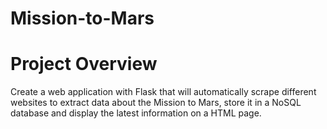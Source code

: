 # Mission-to-Mars
# Project Overview
Create a web application with Flask that will automatically scrape different websites to extract data about the Mission to Mars, store it in a NoSQL database and display the latest information on a HTML page.
